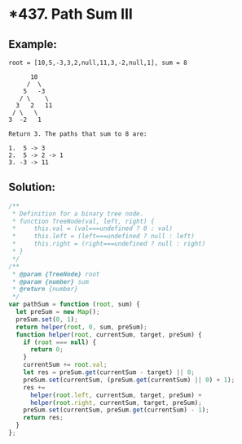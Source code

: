 # \*437. Path Sum III

## Example:

    root = [10,5,-3,3,2,null,11,3,-2,null,1], sum = 8

          10
         /  \
        5   -3
       / \    \
      3   2   11
     / \   \
    3  -2   1

    Return 3. The paths that sum to 8 are:

    1.  5 -> 3
    2.  5 -> 2 -> 1
    3. -3 -> 11

## Solution:

```javascript
/**
 * Definition for a binary tree node.
 * function TreeNode(val, left, right) {
 *     this.val = (val===undefined ? 0 : val)
 *     this.left = (left===undefined ? null : left)
 *     this.right = (right===undefined ? null : right)
 * }
 */
/**
 * @param {TreeNode} root
 * @param {number} sum
 * @return {number}
 */
var pathSum = function (root, sum) {
  let preSum = new Map();
  preSum.set(0, 1);
  return helper(root, 0, sum, preSum);
  function helper(root, currentSum, target, preSum) {
    if (root === null) {
      return 0;
    }
    currentSum += root.val;
    let res = preSum.get(currentSum - target) || 0;
    preSum.set(currentSum, (preSum.get(currentSum) || 0) + 1);
    res +=
      helper(root.left, currentSum, target, preSum) +
      helper(root.right, currentSum, target, preSum);
    preSum.set(currentSum, preSum.get(currentSum) - 1);
    return res;
  }
};
```
